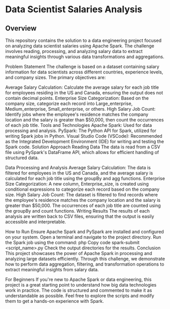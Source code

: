 # Data Scientist Salaries Analysis

## Overview

This repository contains the solution to a data engineering project focused on analyzing data scientist salaries using Apache Spark. The challenge involves reading, processing, and analyzing salary data to extract meaningful insights through various data transformations and aggregations.

Problem Statement
The challenge is based on a dataset containing salary information for data scientists across different countries, experience levels, and company sizes. The primary objectives are:

Average Salary Calculation: Calculate the average salary for each job title for employees residing in the US and Canada, ensuring the output does not contain decimal points.
Enterprise Size Categorization: Based on the company size, categorize each record into Large_enterprise, Medium_enterprise, Small_enterprise, or others.
High Salary Job Count: Identify jobs where the employee's residence matches the company location and the salary is greater than $50,000, then count the occurrences of each job title.
Tools and Technologies
Apache Spark: Used for data processing and analysis.
PySpark: The Python API for Spark, utilized for writing Spark jobs in Python.
Visual Studio Code (VSCode): Recommended as the Integrated Development Environment (IDE) for writing and testing the Spark code.
Solution Approach
Reading Data
The data is read from a CSV file using PySpark's DataFrame API, which allows for efficient handling of structured data.

Data Processing and Analysis
Average Salary Calculation: The data is filtered for employees in the US and Canada, and the average salary is calculated for each job title using the groupBy and agg functions.
Enterprise Size Categorization: A new column, Enterprise_size, is created using conditional expressions to categorize each record based on the company size.
High Salary Job Count: The dataset is filtered to find records where the employee's residence matches the company location and the salary is greater than $50,000. The occurrences of each job title are counted using the groupBy and count functions.
Writing Results
The results of each analysis are written back to CSV files, ensuring that the output is easily accessible and interpretable.

How to Run
Ensure Apache Spark and PySpark are installed and configured on your system.
Open a terminal and navigate to the project directory.
Run the Spark job using the command:
php
Copy code
spark-submit <script_name>.py
Check the output directories for the results.
Conclusion
This project showcases the power of Apache Spark in processing and analyzing large datasets efficiently. Through this challenge, we demonstrate how to perform data aggregation, filtering, and transformation operations to extract meaningful insights from salary data.

For Beginners
If you're new to Apache Spark or data engineering, this project is a great starting point to understand how big data technologies work in practice. The code is structured and commented to make it as understandable as possible. Feel free to explore the scripts and modify them to get a hands-on experience with Spark.
